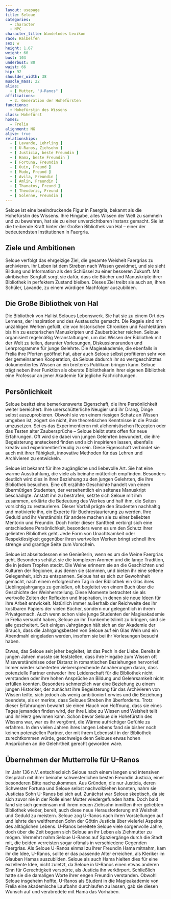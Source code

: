 ```yaml
---
layout: usepage
title: Seloue
categories:
  - character
  - NPC
character_title: Wandelndes Lexikon
race: Halbelfen
sex: w
height: 1.67
weight: 60
bust: 103
underbust: 80
waist: 66
hip: 92
shoulder_width: 38
muscle_mass: 22
alias:
  - [ Mutter, "U-Ranos" ]
affiliations:
  - 2. Generation der Hohefürsten
functions:
  - Hohefürstin des Wissens
class: Hohefürst
homes:
  - Frelia
alignment: NG
alive: true
relationships:
  - [ Lavande, Lehrling ]
  - [ U-Ranos, Ziehsohn ]
  - [ Justicia, beste Freundin ]
  - [ Hama, beste Freundin ]
  - [ Fortuna, Freundin ]
  - [ Ouin, Freund ]
  - [ Mudo, Freund ]
  - [ Avila, Freundin ]
  - [ Amlin, Freundin ]
  - [ Thanatos, Freund ]
  - [ Theodoric, Freund ]
  - [ Solenne, Freundin ]
---
```


Seloue ist eine beeindruckende Figur in Faergria, bekannt als die Hohefürstin des Wissens. Ihre Hingabe, alles Wissen der Welt zu sammeln und zu bewahren, hat sie zu einer unverzichtbaren Instanz gemacht. Sie ist die treibende Kraft hinter der Großen Bibliothek von Hal – einer der bedeutendsten Institutionen in Faergria.

<!--more-->

## Ziele und Ambitionen

Seloue verfolgt das ehrgeizige Ziel, die gesamte Weisheit Faergrias zu archivieren. Ihr Leben ist dem Streben nach Wissen gewidmet, und sie sieht Bildung und Information als den Schlüssel zu einer besseren Zukunft. Mit akribischer Sorgfalt sorgt sie dafür, dass die Bücher und Manuskripte ihrer Bibliothek in perfektem Zustand bleiben. Dieses Ziel treibt sie auch an, ihren Schüler, Lavande, zu einem würdigen Nachfolger auszubilden.

## Die Große Bibliothek von Hal

Die Bibliothek von Hal ist Seloues Lebenswerk. Sie hat sie zu einem Ort des Lernens, der Inspiration und des Austauschs gemacht. Die Regale sind mit unzähligen Werken gefüllt, die von historischen Chroniken und Fachlektüren bis hin zu esoterischen Manuskripten und Zauberbücher reichen. Seloue organisiert regelmäßig Veranstaltungen, um das Wissen der Bibliothek mit der Welt zu teilen, darunter Vorlesungen, Diskussionsrunden und Lehrprogramme für junge Gelehrte. Die Magieakademie, die ebenfalls in Frelia ihre Pforten geöffnet hat, aber auch Seloue selbst profitieren sehr von der gemeinsamen Kooperation, da Seloue dadurch ihr so wertgeschätztes dokumentiertes Wissen an ein breiteres Publikum bringen kann. Seloue trägt neben ihrer Funktion als oberste Bibliothekarin ihrer eigenen Bibliothek eine Professur an jener Akademie für jegliche Fachrichtungen.

## Persönlichkeit

Seloue besitzt eine bemerkenswerte Eigenschaft, die ihre Persönlichkeit weiter bereichert: Ihre unerschütterliche Neugier und ihr Drang, Dinge selbst auszuprobieren. Obwohl sie von einem riesigen Schatz an Wissen umgeben ist, zögert sie nicht, ihre theoretischen Kenntnisse in die Praxis umzusetzen. Sei es das Experimentieren mit alchemistischen Rezepten oder das Testen alter Zaubersprüche – Seloue bleibt stets offen für neue Erfahrungen. Oft wird sie dabei von jungen Gelehrten bewundert, die ihre Begeisterung ansteckend finden und sich inspirieren lassen, ebenfalls kreativ und experimentierfreudig zu sein. Diese Eigenschaft verbindet sie auch mit ihrer Fähigkeit, innovative Methoden für das Lehren und Archivieren zu entwickeln.

Seloue ist bekannt für ihre zugängliche und liebevolle Art. Sie hat eine warme Ausstrahlung, die viele als beinahe mütterlich empfinden. Besonders deutlich wird dies in ihrer Beziehung zu den jungen Gelehrten, die ihre Bibliothek besuchen. Eine oft erzählte Geschichte handelt von einem übermütigen Studenten, der versehentlich ein seltenes Manuskript beschädigte. Anstatt ihn zu bestrafen, setzte sich Seloue mit ihm zusammen, erklärte die Bedeutung des Werkes und half ihm, die Seiten vorsichtig zu restaurieren. Dieser Vorfall prägte den Studenten nachhaltig und motivierte ihn, ein Experte für Buchrestaurierung zu werden. Ihre Geduld und ihr Verständnis für andere machen sie zu einer beliebten Mentorin und Freundin. Doch hinter dieser Sanftheit verbirgt sich eine entschiedene Persönlichkeit, besonders wenn es um den Schutz ihrer geliebten Bibliothek geht. Jede Form von Unachtsamkeit oder Respektlosigkeit gegenüber ihren wertvollen Werken bringt schnell ihre strenge und grantige Seite zum Vorschein.

Seloue ist abseitsdessen eine Genießerin, wenn es um die Weine Faergrias geht. Besonders schätzt sie die komplexen Aromen und die lange Tradition, die in jedem Tropfen steckt. Die Weine erinnern sie an die Geschichten und Kulturen der Regionen, aus denen sie stammen, und bieten ihr eine seltene Gelegenheit, sich zu entspannen. Seloue hat es sich zur Gewohnheit gemacht, nach einem erfolgreichen Tag in der Bibliothek ein Glas ihres Lieblingsjahrgangs zu genießen, oft begleitet von einem Buch über die Geschichte der Weinherstellung. Diese Momente betrachtet sie als wertvolle Zeiten der Reflexion und Inspiration, in denen sie neue Ideen für ihre Arbeit entwickelt. Natürlich immer außerhalb der Reichweite des ihr kostbaren Papiers der vielen Bücher, sondern nur gelegentlich in ihrem Privatgemach. Auch wenn schon viele junge Studenten der Magieakademie in Frelia versucht haben, Seloue an ihr Trunkenheitslimit zu bringen, sind sie alle gescheitert. Seit einigen Jahrgängen hält sich an der Akademie der Brauch, dass die Jahrgangsbesten von Seloue auf ein Glas Wein und ein Abendmahl eingeladen werden, insofern sie bei ihr Vorlesungen besucht haben. 

Etwas, das Seloue seit jeher begleitet, ist das Pech in der Liebe. Bereits in jungen Jahren musste sie feststellen, dass ihre Hingabe zum Wissen oft Missverständnisse oder Distanz in romantischen Beziehungen hervorrief. Immer wieder scheiterten vielversprechende Annäherungen daran, dass potenzielle Partner entweder ihre Leidenschaft für die Bibliothek nicht verstanden oder ihre hohen Ansprüche an Bildung und Gelehrsamkeit nicht erfüllen konnten. Besonders schmerzlich war eine Beziehung zu einem jungen Historiker, der zunächst ihre Begeisterung für das Archivieren von Wissen teilte, sich jedoch als wenig ambitioniert erwies und die Beziehung beendete, als er merkte, dass Seloues Streben ihn überforderte. Trotz dieser Erfahrungen bewahrt sie einen Hauch von Hoffnung, dass sie eines Tages jemanden finden wird, der ihre Liebe zu Wissen und Weisheit teilt und ihr Herz gewinnen kann. Schon bevor Seloue die Hohefürstin des Wissens war, war es ihr vergönnt, die Wärme aufrichtiger Gefühle zu erfahren. In den vielen Jahren ihres langen Lebens fand sie bisher noch keinen potenziellen Partner, der mit ihrem Lebensstil in der Bibliothek zurechtkommen würde, geschweige denn Seloues etwas hohen Ansprüchen an die Gelehrtheit gerecht geworden wäre. 

## Übernehmen der Mutterrolle für U-Ranos

Im Jahr 136 n.V. entschied sich Seloue nach einem langen und intensiven Gespräch mit ihrer beinahe schwesterlichen besten Freundin Justicia, einer besonderen Bitte nachzukommen. Aus Gründen, die nur Justicia, deren Schwester Fortuna und Seloue selbst nachvollziehen konnten, nahm sie Justicias Sohn U-Ranos bei sich auf. Zunächst war Seloue skeptisch, da sie sich zuvor nie in der Rolle einer Mutter wiedergefunden hatte. Doch bald fand sie sich gemeinsam mit ihrem neuen Ziehsohn inmitten ihrer geliebten Bibliothek wieder, bereit, auch diese neue Herausforderung mit Weisheit und Geduld zu meistern. Seloue zog U-Ranos nach ihren Vorstellungen auf und lehrte den weltfremden Sohn der Göttin Justicia über vielerlei Aspekte des alltäglichen Lebens. U-Ranos bereitete Seloue viele sorgenvolle Jahre, doch über die Zeit begann sich Seloue an ihr Leben als Ziehmutter zu mögen. Vermehrt nahm Seloue U-Ranos auf Spaziergänge durch die Stadt mit, die beiden verreisten sogar oftmals in verschiedene Gegenden Faergrias. Als Seloue U-Ranos einmal zu ihrer Freundin Hama mitnahm, kam ihr die Idee, U-Ranos, sollte er das passende Alter erreichen, als Kleriker im Glauben Hamas auszubilden. Seloue als auch Hama hielten dies für eine exzellente Idee, nicht zuletzt, da Seloue in U-Ranos einen etwas anderen Sinn für Gerechtigkeit verspürte, als Justicia ihn verkörpert. Schließlich hatte sie die damaligen Worte ihrer engen Freundin verstanden. Obwohl Seloue insgeheim hoffte, U-Ranos als Student in die Magieakademie von Frelia eine akademische Laufbahn durchlaufen zu lassen, gab sie diesen Wunsch auf und verabredete mit Hama das Vorhaben. 
